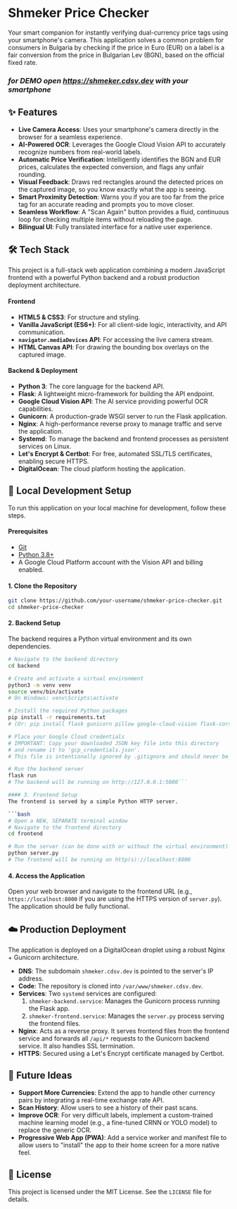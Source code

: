 # Shmeker Price Checker

Your smart companion for instantly verifying dual-currency price tags using your smartphone's camera. This application solves a common problem for consumers in Bulgaria by checking if the price in Euro (EUR) on a label is a fair conversion from the price in Bulgarian Lev (BGN), based on the official fixed rate.

### *for DEMO open https://shmeker.cdsv.dev with your smartphone*


## ✨ Features

*   **Live Camera Access**: Uses your smartphone's camera directly in the browser for a seamless experience.
*   **AI-Powered OCR**: Leverages the Google Cloud Vision API to accurately recognize numbers from real-world labels.
*   **Automatic Price Verification**: Intelligently identifies the BGN and EUR prices, calculates the expected conversion, and flags any unfair rounding.
*   **Visual Feedback**: Draws red rectangles around the detected prices on the captured image, so you know exactly what the app is seeing.
*   **Smart Proximity Detection**: Warns you if you are too far from the price tag for an accurate reading and prompts you to move closer.
*   **Seamless Workflow**: A "Scan Again" button provides a fluid, continuous loop for checking multiple items without reloading the page.
*   **Bilingual UI**: Fully translated interface for a native user experience.

## 🛠️ Tech Stack

This project is a full-stack web application combining a modern JavaScript frontend with a powerful Python backend and a robust production deployment architecture.

#### Frontend
*   **HTML5 & CSS3**: For structure and styling.
*   **Vanilla JavaScript (ES6+)**: For all client-side logic, interactivity, and API communication.
*   **`navigator.mediaDevices` API**: For accessing the live camera stream.
*   **HTML Canvas API**: For drawing the bounding box overlays on the captured image.

#### Backend & Deployment
*   **Python 3**: The core language for the backend API.
*   **Flask**: A lightweight micro-framework for building the API endpoint.
*   **Google Cloud Vision API**: The AI service providing powerful OCR capabilities.
*   **Gunicorn**: A production-grade WSGI server to run the Flask application.
*   **Nginx**: A high-performance reverse proxy to manage traffic and serve the application.
*   **Systemd**: To manage the backend and frontend processes as persistent services on Linux.
*   **Let's Encrypt & Certbot**: For free, automated SSL/TLS certificates, enabling secure HTTPS.
*   **DigitalOcean**: The cloud platform hosting the application.

## 🚀 Local Development Setup

To run this application on your local machine for development, follow these steps.

#### Prerequisites
*   [Git](https://git-scm.com/)
*   [Python 3.8+](https://www.python.org/downloads/)
*   A Google Cloud Platform account with the Vision API and billing enabled.

#### 1. Clone the Repository
```bash
git clone https://github.com/your-username/shmeker-price-checker.git
cd shmeker-price-checker
```

#### 2. Backend Setup
The backend requires a Python virtual environment and its own dependencies.

```bash
# Navigate to the backend directory
cd backend

# Create and activate a virtual environment
python3 -m venv venv
source venv/bin/activate
# On Windows: venv\Scripts\activate

# Install the required Python packages
pip install -r requirements.txt 
# (Or: pip install flask gunicorn pillow google-cloud-vision flask-cors)

# Place your Google Cloud credentials
# IMPORTANT: Copy your downloaded JSON key file into this directory
# and rename it to 'gcp_credentials.json'.
# This file is intentionally ignored by .gitignore and should never be committed.

# Run the backend server
flask run
# The backend will be running on http://127.0.0.1:5000```

#### 3. Frontend Setup
The frontend is served by a simple Python HTTP server.

```bash
# Open a NEW, SEPARATE terminal window
# Navigate to the frontend directory
cd frontend

# Run the server (can be done with or without the virtual environment)
python server.py
# The frontend will be running on http(s)://localhost:8000
```

#### 4. Access the Application
Open your web browser and navigate to the frontend URL (e.g., `https://localhost:8000` if you are using the HTTPS version of `server.py`). The application should be fully functional.

## ☁️ Production Deployment

The application is deployed on a DigitalOcean droplet using a robust Nginx + Gunicorn architecture.

*   **DNS**: The subdomain `shmeker.cdsv.dev` is pointed to the server's IP address.
*   **Code**: The repository is cloned into `/var/www/shmeker.cdsv.dev`.
*   **Services**: Two `systemd` services are configured:
    1.  `shmeker-backend.service`: Manages the Gunicorn process running the Flask app.
    2.  `shmeker-frontend.service`: Manages the `server.py` process serving the frontend files.
*   **Nginx**: Acts as a reverse proxy. It serves frontend files from the frontend service and forwards all `/api/*` requests to the Gunicorn backend service. It also handles SSL termination.
*   **HTTPS**: Secured using a Let's Encrypt certificate managed by Certbot.

## 🔮 Future Ideas

*   **Support More Currencies**: Extend the app to handle other currency pairs by integrating a real-time exchange rate API.
*   **Scan History**: Allow users to see a history of their past scans.
*   **Improve OCR**: For very difficult labels, implement a custom-trained machine learning model (e.g., a fine-tuned CRNN or YOLO model) to replace the generic OCR.
*   **Progressive Web App (PWA)**: Add a service worker and manifest file to allow users to "install" the app to their home screen for a more native feel.

## 📜 License

This project is licensed under the MIT License. See the `LICENSE` file for details.